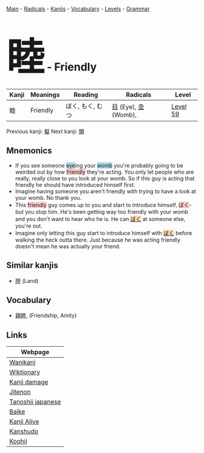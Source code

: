 <style> bigfont {font-size: 100px}</style>
[Main](../README.md) -
[Radicals](../radicals.md) -
[Kanjis](../kanjis.md) -
[Vocabulary](../vocabulary.md) -
[Levels](../levels.md) -
[Grammar](../grammar.md)
# <bigfont> 睦</bigfont> - Friendly 

| Kanji | Meanings | Reading | Radicals | Level |
| --- | --- | --- | --- | --- |
| 睦 | Friendly | ぼく, もく, むつ | [目](../radicals/目.md) (Eye), [坴](../radicals/坴.md) (Womb),  | [Level 59](../levels/wk_level59.md) |

Previous kanji: [擬](擬.md) Next kanji: [閑](閑.md) 

## Mnemonics
 * If you see someone <span style="background-color:#ADD8E6"> eye</span>ing your <span style="background-color:#ADD8E6"> womb</span> you're probably going to be weirded out by how <span style="background-color:#ffcccb"> friendly</span> they're acting. You only let people who are really, really close to you look at your womb. So if this guy is acting that friendly he should have introduced himself first.
* Imagine having someone you aren't friendly with trying to have a look at your womb. No thank you.
* This <span style="background-color:#ffcccb"> friendly</span> guy comes up to you and start to introduce himself, <span style="background-color:#ffcccb"> ぼく</span>- but you stop him. He's been getting way too friendly with your womb and you don't want to hear who he is. He can <span style="background-color:#fed8b1"> [ぼく](https://jisho.org/search/ぼく)</span> at someone else, you're out.
* Imagine only letting this guy start to introduce himself with <span style="background-color:#fed8b1"> [ぼく](https://jisho.org/search/ぼく)</span> before walking the heck outta there. Just because he was acting friendly doesn't mean he was actually your friend.


## Similar kanjis
 * [陸](陸.md) (Land)


## Vocabulary
 * [親睦](../vocabulary/睦.md), (Friendship, Amity)



## Links 

| Webpage |
| --- |
| [Wanikani          ](https://www.wanikani.com/kanji/睦) |
| [Wiktionary        ](https://en.wiktionary.org/wiki/睦) |
| [Kanji damage      ](http://www.kanjidamage.com/kanji/search?utf8=✓&q=睦) |
| [Jitenon           ](https://jitenon.com/kanji/睦) |
| [Tanoshii japanese ](https://www.tanoshiijapanese.com/dictionary/kanji.cfm?k=睦) |
| [Baike             ](https://baike.baidu.com/item/睦) |
| [Kanji Alive       ](https://app.kanjialive.com/睦) |
| [Kanshudo          ](https://www.kanshudo.com/searchmn?q=睦) |
| [Koohii            ](https://kanji.koohii.com/study/kanji/睦) |
